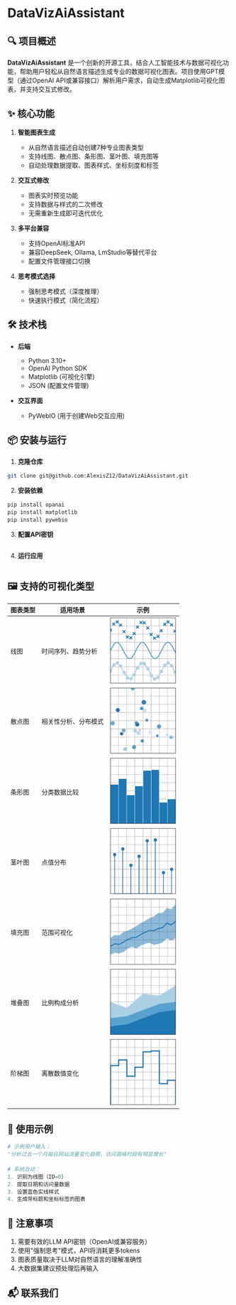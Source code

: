 # DataVizAiAssistant

## 🔍 项目概述

**DataVizAiAssistant** 是一个创新的开源工具，结合人工智能技术与数据可视化功能，帮助用户轻松从自然语言描述生成专业的数据可视化图表。项目使用GPT模型（通过OpenAI API或兼容接口）解析用户需求，自动生成Matplotlib可视化图表，并支持交互式修改。

## ✨ 核心功能

1. **智能图表生成**
   - 从自然语言描述自动创建7种专业图表类型
   - 支持线图、散点图、条形图、茎叶图、填充图等
   - 自动处理数据提取、图表样式、坐标刻度和标签

2. **交互式修改**
   - 图表实时预览功能
   - 支持数据与样式的二次修改
   - 无需重新生成即可迭代优化

3. **多平台兼容**
   - 支持OpenAI标准API
   - 兼容DeepSeek, Ollama, LmStudio等替代平台
   - 配置文件管理接口切换

4. **思考模式选择**
   - 强制思考模式（深度推理）
   - 快速执行模式（简化流程）

## 🛠️ 技术栈

- **后端**
  - Python 3.10+
  - OpenAI Python SDK
  - Matplotlib (可视化引擎)
  - JSON (配置文件管理)

- **交互界面**
  - PyWebIO (用于创建Web交互应用)

## 📦 安装与运行

1. **克隆仓库**
```bash
git clone git@github.com:AlexisZ12/DataVizAiAssistant.git
```

2. **安装依赖**
```bash
pip install opanai
pip install matplotlib
pip install pywebio
```

3. **配置API密钥**
```bash

```

4. **运行应用**
```bash

```

## 🖼️ 支持的可视化类型

| 图表类型 | 适用场景 | 示例 |
|----------|----------|------|
| 线图 | 时间序列、趋势分析 | <img src="pic/plot.png" height="150"> |
| 散点图 | 相关性分析、分布模式 | <img src="pic/scatter.png" height="150"> |
| 条形图 | 分类数据比较 | <img src="pic/bar.png" height="150"> |
| 茎叶图 | 点值分布 | <img src="pic/stem.png" height="150"> |
| 填充图 | 范围可视化 | <img src="pic/fill_between.png" height="150"> |
| 堆叠图 | 比例构成分析 | <img src="pic/stackplot.png" height="150"> |
| 阶梯图 | 离散数值变化 | <img src="pic/stairs.png" height="150"> |

## 🧭 使用示例

```python
# 示例用户输入：
"分析过去一个月每日网站流量变化趋势，访问高峰时段有明显增长"

# 系统自动：
1. 识别为线图（ID=0）
2. 提取日期和访问量数据
3. 设置蓝色实线样式
4. 生成带标题和坐标标签的图表
```

## 🛑 注意事项

1. 需要有效的LLM API密钥（OpenAI或兼容服务）
2. 使用"强制思考"模式，API将消耗更多tokens
3. 图表质量取决于LLM对自然语言的理解准确性
4. 大数据集建议预处理后再输入

## 📬 联系我们

